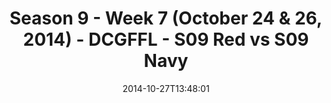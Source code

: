 ---
title: Season 9 - Week 7 (October 24 & 26, 2014) - DCGFFL - S09 Red vs S09 Navy
teams-score:
- team: _teams/s09-red.md
  score:
- team: _teams/s09-navy-rear-admirals.md
  score: 19
mvp: BB (Red), John Woods (Navy)
game-ball: N/A
sportsperson: ''
season: 9
week: 7
date: '2014-10-27T13:48:01'
pageid: season-9-week-7-4467-vs-4463
---